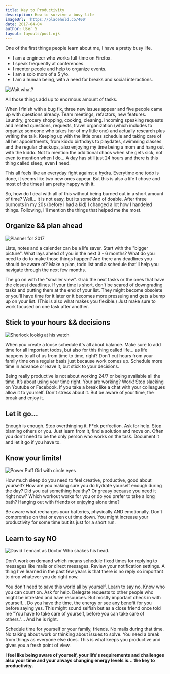 ```yaml
---
title: Key to Productivity
description: How to survive a busy life
imageUrl: 'https://placehold.co/400'
date: 2017-04-04
author: User 5
layout: layouts/post.njk
---
```


One of the first things people learn about me, I have a pretty busy life.

- I am a engineer who works full-time on Firefox.
- I speak frequently at conferences.
- I mentor people and help to organize events.
- I am a solo mom of a 5 y/o.
- I am a human being, with a need for breaks and social interactions.

<img src="https://media.giphy.com/media/JYkfr7F6d31hC/giphy-downsized.gif" alt="Wait what?" />

All those things add up to enormous amount of tasks.

When I finish with a bug fix, three new issues appear and five people came up with questions already. Team meetings, refactors, new features.
Laundry, grocery shopping, cooking, cleaning.
Incoming speaking requests and related questions, requests, travel organization (which includes to organize someone who takes her of my little one) and actually research plus writing the talk.
Keeping up with the little ones schedule and taking care of all her appointments, from kiddo birthdays to playdates, swimming classes and the regular checkups, also enjoying my time being a mom and hang out with the kiddo. Not to mention the additional chaos when she gets sick, not even to mention when I do… A day has still just 24 hours and there is this thing called sleep, even **I** need.

This all feels like an everyday fight against a hydra. Everytime one todo is done, it seems like two new ones appear. But this is also a life I chose and most of the times I am pretty happy with it.

So, how do I deal with all of this without being burned out in a short amount of time? Well... it is not easy, but its somekind of doable. After three burnouts in my 20s (before I had a kid) I changed a lot how I handeled things.
Following, I'll mention the things that helped me the most.

## Organize && plan ahead

<img src="https://media.giphy.com/media/xUOxf5B4tGwIh6WOw8/giphy-downsized.gif" alt="Planner for 2017" />

Lists, notes and a calender can be a life saver. Start with the "bigger picture". What lays ahead of you in the next 3 - 6 months? What do you need to do to make those things happen? Are there any deadlines you should be aware of? Make a plan, todo list and a schedule that'll help you navigate through the next few months.

The go on with the "smaller view". Grab the next tasks or the ones that have the closest deadlines. If your time is short, don't be scared of downgrading tasks and putting them at the end of your list. They might become obsolete or you'll have time for it later or it becomes more pressuing and gets a bump up on your list. (This is also what makes you flexible.) Just make sure to work focused on one task after another.

## Stick to your hours && decisions

<img src="https://media.giphy.com/media/l0MYGtCMbPTYWOzaU/giphy-tumblr.gif" alt="Sherlock lookig at his watch" />

When you create a loose schedule it's all about balance. Make sure to add time for all important todos, but also for this thing called life... as life happens to all of us from time to time, right? Don't cut hours from your family time on a regular basis just because work comes up. Schedule more time in advance or leave it, but stick to your decisions.

Being really productive is not about working 24/7 or being available all the time. It’s about using your time right. Your are working? Work! Stop slacking on Youtube or Facebook. If you take a break like a chat with your colleagues allow it to yourself. Don't stress about it. But be aware of your time, the break and enjoy it.

## Let it go...

Enough is enough. Stop overthinging it. F\*ck perfection. Ask for help. Stop blaming others or you. Just learn from it, find a solution and move on. Often you don't need to be the only person who works on the task. Document it and let it go if you have to.

## Know your limits!

<img src="https://media.giphy.com/media/yxZlvexI0DyHI2Dyrf/giphy.gif" alt="Power Puff Girl with circle eyes" />

How much sleep do you need to feel creative, productive, good about yourself?
How are you making sure you do hydrate yourself enough during the day? Did you eat something healthy? Or greasy because you need it right now? Which workout works for you or do you prefer to take a long bath? Hanging out with friends or enjoying alone time?

Be aware what recharges your batteries, physically AND emotionally. Don't compromise on that or even cut time down. You might increase your productivity for some time but its just for a short run.

## Learn to say NO

<img src="https://media.giphy.com/media/EVbEdEW3kuu0o/giphy.gif" alt="David Tennant as Doctor Who shakes his head." />

Don't work on demand which means schedule fixed times for replying to messages like mails or direct messages. Review your notification settings. A thing I've learned in the past few years is that there is no reply so important to drop whatever you do right now.

You don't need to save this world all by yourself. Learn to say no. Know who you can count on. Ask for help. Delegate requests to other people who might be intrested and have resources. But mostly important check in with yourself... Do you have the time, the energy or see any benefit for you before saying yes. This might sound selfish but as a close friend once told me "You have to take care of yourself, before you can take care of others."... And he is right.

Schedule time for yourself or your family, friends. No mails during that time. No talking about work or thinking about issues to solve. You need a break from things as everyone else does. This is what keeps you productive and gives you a fresh point of view.

**I feel like being aware of yourself, your life's requirements and challenges also your time and your always changing energy levels is... the key to productivity.**

